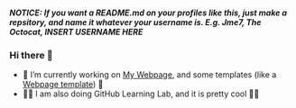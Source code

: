 ##### NOTICE: If you want a README.md on your profiles like this, just make a repsitory, and name it whatever your username is. E.g. Jme7, The Octocat, INSERT USERNAME HERE
### Hi there 👋
- :hammer: I’m currently working on [My Webpage](https://Jme7.github.io), and some templates (like a [Webpage template](https://github.com/Jme7/Webpage-template/)) :hammer:
- :book::robot: I am also doing GitHub Learning Lab, and it is pretty cool :robot::book:
